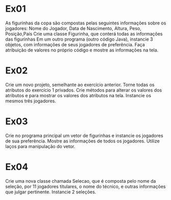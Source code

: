 # Ex01 
As figurinhas da copa são compostas pelas seguintes informações sobre os jogadores: Nome do Jogador, Data de Nascimento, Altura, Peso, Posição,País
Crie uma classe Figurinha, que conterá todas as informações das figurinhas
Em um outro programa (outro código Java), instancie 3 objetos, com informações de seus jogadores de preferência. Faça atribuição de valores no próprio código e mostre as informações na tela.

# Ex02
Crie um novo projeto, semelhante ao exercício anterior. Torne todas os atributos do exercício 1 privados. Crie métodos para alterar os valores dos atributos e para mostrar os valores dos atributos na tela. Instancie os mesmos três jogadores.

# Ex03
Crie no programa principal um vetor de figurinhas e instancie os jogadores de sua preferência. Mostre as informações de todos os jogadores. Utilize laços para manipulação do vetor.

# Ex04
Crie uma nova classe chamada Selecao, que é composta pelo nome da seleção, por 11 jogadores titulares, o nome do técnico, e outras informações que julgar pertinente. Instancie 2 seleções.
